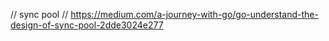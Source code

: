 // sync pool 
// https://medium.com/a-journey-with-go/go-understand-the-design-of-sync-pool-2dde3024e277